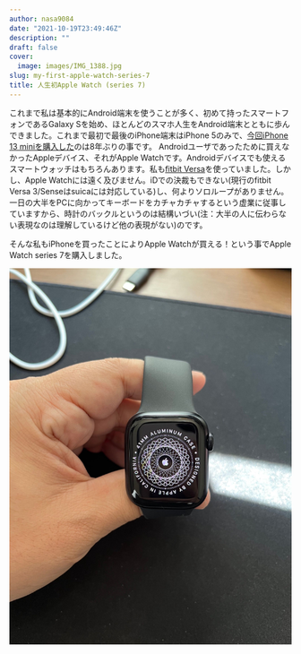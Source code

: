```yaml
---
author: nasa9084
date: "2021-10-19T23:49:46Z"
description: ""
draft: false
cover:
  image: images/IMG_1388.jpg
slug: my-first-apple-watch-series-7
title: 人生初Apple Watch (series 7)
---
```



これまで私は基本的にAndroid端末を使うことが多く、初めて持ったスマートフォンであるGalaxy Sを始め、ほとんどのスマホ人生をAndroid端末とともに歩んできました。これまで最初で最後のiPhone端末はiPhone 5のみで、[今回iPhone 13 miniを購入した](/iphone13mini/)のは8年ぶりの事です。
Androidユーザであったために買えなかったAppleデバイス、それがApple Watchです。Androidデバイスでも使えるスマートウォッチはもちろんあります。私も[fitbit Versa](/fitbit-versa/)を使っていました。しかし、Apple Watchには遠く及びません。iDでの決裁もできない(現行のfitbit Versa 3/Senseはsuicaには対応している)し、何よりソロループがありません。
一日の大半をPCに向かってキーボードをカチャカチャするという虚業に従事していますから、時計のバックルというのは結構いづい(注：大半の人に伝わらない表現なのは理解しているけど他の表現がない)のです。

そんな私もiPhoneを買ったことによりApple Watchが買える！という事でApple Watch series 7を購入しました。

![](images/IMG_1391.jpg)
